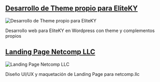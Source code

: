 ## [Desarrollo de Theme propio para EliteKY](elitekyhomes.com/)

![Desarrollo de Theme propio para EliteKY]()

Desarrollo web para EliteKY en Wordpress con theme y complementos propios

## [Landing Page Netcomp LLC](https://netcomp.llc)

![Landing Page Netcomp LLC](https://www.instagram.com/p/CpNVNOJupZf/?utm_source=ig_web_copy_link)

Diseño UI/UX y maquetación de Landing Page para netcomp.llc


